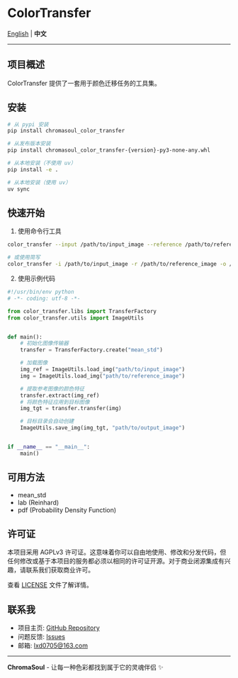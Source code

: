 # ColorTransfer

[English](README.md) | **中文**

---

## 项目概述

ColorTransfer 提供了一套用于颜色迁移任务的工具集。

## 安装

```bash
# 从 pypi 安装
pip install chromasoul_color_transfer

# 从发布版本安装
pip install chromasoul_color_transfer-{version}-py3-none-any.whl

# 从本地安装（不使用 uv）
pip install -e .

# 从本地安装（使用 uv）
uv sync
```

## 快速开始

1. 使用命令行工具

```bash
color_transfer --input /path/to/input_image --reference /path/to/reference_image --output /path/to/output_image

# 或使用简写
color_transfer -i /path/to/input_image -r /path/to/reference_image -o /path/to/output_image
```

2. 使用示例代码

```python
#!/usr/bin/env python
# -*- coding: utf-8 -*-

from color_transfer.libs import TransferFactory
from color_transfer.utils import ImageUtils


def main():
    # 初始化图像传输器
    transfer = TransferFactory.create("mean_std")

    # 加载图像
    img_ref = ImageUtils.load_img("path/to/input_image")
    img = ImageUtils.load_img("path/to/reference_image")

    # 提取参考图像的颜色特征
    transfer.extract(img_ref)
    # 将颜色特征应用到目标图像
    img_tgt = transfer.transfer(img)

    # 目标目录会自动创建
    ImageUtils.save_img(img_tgt, "path/to/output_image")


if __name__ == "__main__":
    main()

```

## 可用方法

- mean_std
- lab (Reinhard)
- pdf (Probability Density Function)

## 许可证

本项目采用 AGPLv3 许可证。这意味着你可以自由地使用、修改和分发代码，但任何修改或基于本项目的服务都必须以相同的许可证开源。对于商业闭源集成有兴趣，请联系我们获取商业许可。

查看 [LICENSE](LICENSE) 文件了解详情。

## 联系我

- 项目主页: [GitHub Repository](https://github.com/XIAODUOLU/ChromaSoul)
- 问题反馈: [Issues](https://github.com/XIAODUOLU/ChromaSoul/issues)
- 邮箱: lxd0705@163.com

---

**ChromaSoul** - 让每一种色彩都找到属于它的灵魂伴侣 ✨
